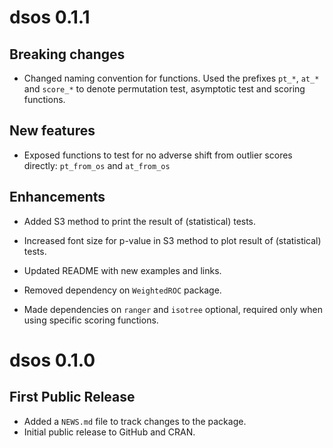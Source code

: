 
# dsos 0.1.1

## Breaking changes

* Changed naming convention for functions. Used the prefixes `pt_*`, `at_*` and
`score_*` to denote permutation test, asymptotic test and scoring
functions.

## New features

* Exposed functions to test for no adverse shift from outlier scores
directly: `pt_from_os` and `at_from_os`

## Enhancements

* Added S3 method to print the result of (statistical) tests.

* Increased font size for p-value in S3 method to plot result of
(statistical) tests.

* Updated README with new examples and links.

* Removed dependency on `WeightedROC` package.

* Made dependencies on `ranger` and `isotree` optional, required only when
using specific scoring functions.

# dsos 0.1.0

## First Public Release

* Added a `NEWS.md` file to track changes to the package.
* Initial public release to GitHub and CRAN.

